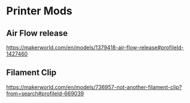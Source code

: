 # Printer Mods

## Air Flow release

https://makerworld.com/en/models/1379418-air-flow-release#profileId-1427460

## Filament Clip

https://makerworld.com/en/models/736957-not-another-filament-clip?from=search#profileId-669039